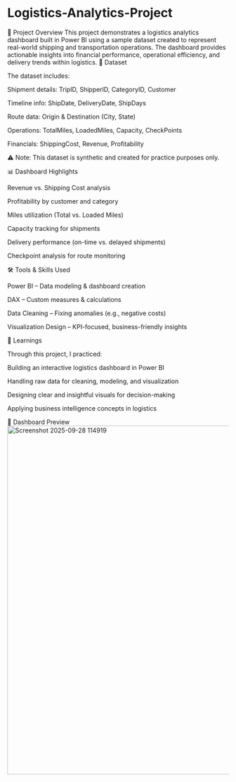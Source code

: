 # Logistics-Analytics-Project
📌 Project Overview  This project demonstrates a logistics analytics dashboard built in Power BI using a sample dataset created to represent real-world shipping and transportation operations. The dashboard provides actionable insights into financial performance, operational efficiency, and delivery trends within logistics.
📂 Dataset

The dataset includes:

Shipment details: TripID, ShipperID, CategoryID, Customer

Timeline info: ShipDate, DeliveryDate, ShipDays

Route data: Origin & Destination (City, State)

Operations: TotalMiles, LoadedMiles, Capacity, CheckPoints

Financials: ShippingCost, Revenue, Profitability

⚠️ Note: This dataset is synthetic and created for practice purposes only.

📊 Dashboard Highlights

Revenue vs. Shipping Cost analysis

Profitability by customer and category

Miles utilization (Total vs. Loaded Miles)

Capacity tracking for shipments

Delivery performance (on-time vs. delayed shipments)

Checkpoint analysis for route monitoring

🛠️ Tools & Skills Used

Power BI – Data modeling & dashboard creation

DAX – Custom measures & calculations

Data Cleaning – Fixing anomalies (e.g., negative costs)

Visualization Design – KPI-focused, business-friendly insights

🚀 Learnings

Through this project, I practiced:

Building an interactive logistics dashboard in Power BI

Handling raw data for cleaning, modeling, and visualization

Designing clear and insightful visuals for decision-making

Applying business intelligence concepts in logistics

📸 Dashboard Preview
<img width="1349" height="795" alt="Screenshot 2025-09-28 114919" src="https://github.com/user-attachments/assets/a64bfd79-60cb-43b4-8b94-c4bcbe8bfff8" />
